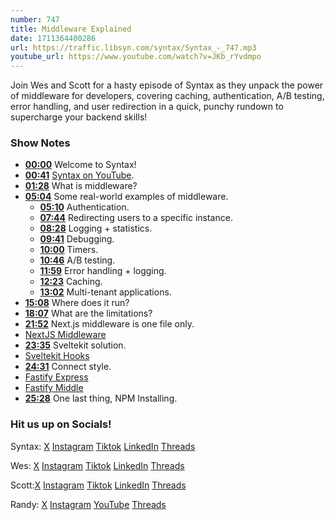 ```yaml
---
number: 747
title: Middleware Explained
date: 1711364400286
url: https://traffic.libsyn.com/syntax/Syntax_-_747.mp3
youtube_url: https://www.youtube.com/watch?v=JKb_rYvdmpo
---
```


Join Wes and Scott for a hasty episode of Syntax as they unpack the power of middleware for developers, covering caching, authentication, A/B testing, error handling, and user redirection in a quick, punchy rundown to supercharge your backend skills!

### Show Notes

* **[00:00](#t=00:00)** Welcome to Syntax!
* **[00:41](#t=00:41)** [Syntax on YouTube](www.youtube.com/@syntaxfm).
* **[01:28](#t=01:28)** What is middleware?
* **[05:04](#t=05:04)** Some real-world examples of middleware.
    * **[05:10](#t=05:10)** Authentication.
    * **[07:44](#t=07:44)** Redirecting users to a specific instance.
    * **[08:28](#t=08:28)** Logging + statistics.
    * **[09:41](#t=09:41)** Debugging.
    * **[10:00](#t=10:00)** Timers.
    * **[10:46](#t=10:46)** A/B testing.
    * **[11:59](#t=11:59)** Error handling + logging.
    * **[12:23](#t=12:23)** Caching.
    * **[13:02](#t=13:02)** Multi-tenant applications.
* **[15:08](#t=15:08)** Where does it run?
* **[18:07](#t=18:07)** What are the limitations?
* **[21:52](#t=21:52)** Next.js middleware is one file only.
* [NextJS Middleware](https://nextjs.org/docs/app/building-your-application/routing/middleware)
* **[23:35](#t=23:35)** Sveltekit solution.
* [Sveltekit Hooks](https://kit.svelte.dev/docs/hooks)
* **[24:31](#t=24:31)** Connect style.
* [Fastify Express](https://github.com/fastify/fastify-express)
* [Fastify Middle](https://github.com/fastify/middie)
* **[25:28](#t=25:28)** One last thing, NPM Installing.

### Hit us up on Socials!

Syntax: [X](https://twitter.com/syntaxfm) [Instagram](https://www.instagram.com/syntax_fm/) [Tiktok](https://www.tiktok.com/@syntaxfm) [LinkedIn](https://www.linkedin.com/company/96077407/admin/feed/posts/) [Threads](https://www.threads.net/@syntax_fm)

Wes: [X](https://twitter.com/wesbos) [Instagram](https://www.instagram.com/wesbos/) [Tiktok](https://www.tiktok.com/@wesbos) [LinkedIn](https://www.linkedin.com/in/wesbos/) [Threads](https://www.threads.net/@wesbos)

Scott:[X](https://twitter.com/stolinski) [Instagram](https://www.instagram.com/stolinski/) [Tiktok](https://www.tiktok.com/@stolinski) [LinkedIn](https://www.linkedin.com/in/stolinski/) [Threads](https://www.threads.net/@stolinski)

Randy: [X](https://twitter.com/randyrektor) [Instagram](https://www.instagram.com/randyrektor/) [YouTube](https://www.youtube.com/@randyrektor) [Threads](https://www.threads.net/@randyrektor)
